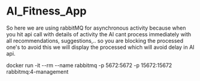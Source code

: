 # AI_Fitness_App


So here we are using rabbitMQ for asynchronous activity because when you hit api call with details of activity the AI cant process immediately with all recommendations, suggestions,.. so you are blocking the processed one's to avoid this we will display the processed which will avoid delay in AI api.

docker run -it --rm --name rabbitmq -p 5672:5672 -p 15672:15672 rabbitmq:4-management